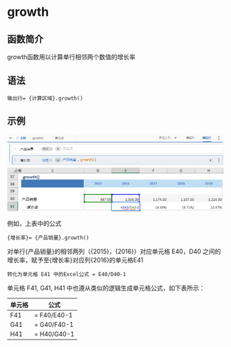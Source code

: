 # growth

## 函数简介

growth函数用以计算单行相邻两个数值的增长率

## 语法

`输出行= {计算区域}.growth()`

## 示例

![image](./pic1.png)
![image](./pic2.png)

例如，上表中的公式

`{增长率}= {产品销量}.growth()`

对单行{产品销量}的相邻两列（{2015}，{2016}）对应单元格 E40，D40 之间的增长率，赋予至{增长率}对应列{2016}的单元格E41

`转化为单元格 E41 中的Excel公式 = E40/D40-1`

单元格 F41, G41, H41 中也遵从类似的逻辑生成单元格公式，如下表所示：

| 单元格 | 公式               |
| ------ | ------------------ |
| F41    | = F40/E40-1 |
| G41    | = G40/F40-1 |
| H41    | = H40/G40-1 |